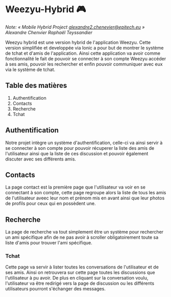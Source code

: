 # Weezyu-Hybrid 🎮

_Note: « Mobile Hybrid Project alexandre2.chenevier@epitech.eu »_
_Alexandre Chenvier_
_Raphaël Teyssandier_

Weezyu hybrid est une version hybrid de l'application Weezyu.
Cette version simplifiée et developpée via Ionic a pour but de montrer le système de tchat et d'amis de l'application.
Ainsi cette application va avoir comme fonctionnalité le fait de pouvoir se connecter à son compte Weezyu accéder à ses amis, pouvoir les rechercher et enfin pouvoir communiquer avec eux via le système de tchat.

## Table des matières

1. Authentification
2. Contacts
3. Recherche
4. Tchat

## <a name="getting-started"></a>Authentification

Notre projet intègre un système d'authentification, celle-ci va ainsi servir à se connecter à son compte pour pouvoir récuperer la liste des amis de l'utilisateur ainsi que la liste de ces discussion et pouvoir également discuter avec ses différents amis.

## Contacts

La page contact est la première page que l'utilisateur va voir en se connectant à son compte, cette page regroupe alors la liste de tous les amis de l'utilisateur aveec leur nom et prénom mis en avant ainsi que leur photos de profils pour ceux qui en possèdent une.

## Recherche

La page de recherche va tout simplement être un système pour rechercher un ami spécifique afin de ne pas avoir à scroller obligatoirement toute sa liste d'amis pour trouver l'ami spécifique.

### Tchat

Cette page va servir à lister toutes les conversations de l'utilisateur et de ses amis. Ainsi on retrouvera sur cette page toutes les discussions que l'utilisateur à pu avoir.
De plus en cliquant sur la conversation voulu, l'utilisateur va être redirigé vers la page de discussion ou les différents utilisateurs pourront s'échanger des messages.
